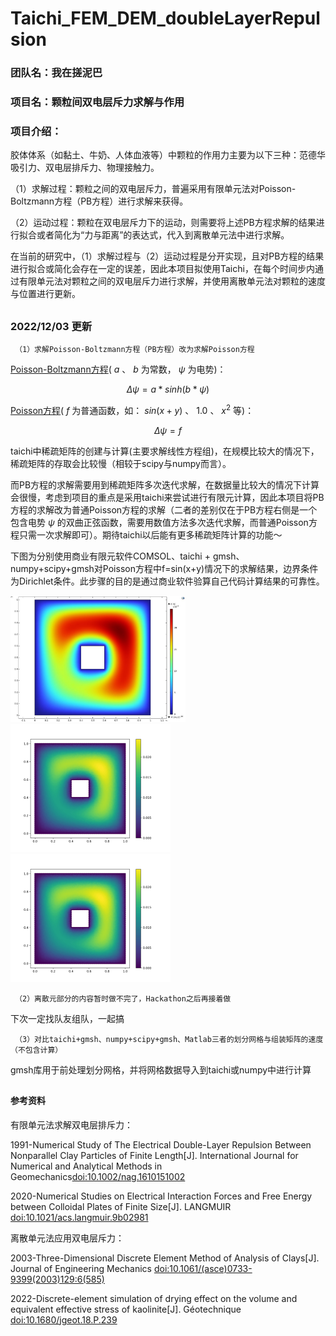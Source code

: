 # Taichi_FEM_DEM_doubleLayerRepulsion

### 团队名：我在搓泥巴

### 项目名：颗粒间双电层斥力求解与作用

### 项目介绍：

胶体体系（如黏土、牛奶、人体血液等）中颗粒的作用力主要为以下三种：范德华吸引力、双电层排斥力、物理接触力。

（1）求解过程：颗粒之间的双电层斥力，普遍采用有限单元法对Poisson-Boltzmann方程（PB方程）进行求解来获得。

（2）运动过程：颗粒在双电层斥力下的运动，则需要将上述PB方程求解的结果进行拟合或者简化为“力与距离”的表达式，代入到离散单元法中进行求解。

在当前的研究中，（1）求解过程与（2）运动过程是分开实现，且对PB方程的结果进行拟合或简化会存在一定的误差，因此本项目拟使用Taichi，在每个时间步内通过有限单元法对颗粒之间的双电层斥力进行求解，并使用离散单元法对颗粒的速度与位置进行更新。

##
### 2022/12/03 更新

     （1）求解Poisson-Boltzmann方程（PB方程）改为求解Poisson方程
      
  [Poisson-Boltzmann方程](https://en.wikipedia.org/wiki/Poisson%E2%80%93Boltzmann_equation)( $a$ 、 $b$ 为常数， $\psi$ 为电势)：
  
  $$ \Delta \psi = a*sinh(b*\psi)$$
  
  [Poisson方程](https://en.wikipedia.org/wiki/Poisson%27s_equation)( $f$ 为普通函数，如： $sin(x+y)$ 、 $1.0$ 、 $x^2$ 等)：
  
  
  $$ \Delta \psi = f$$
      
  taichi中稀疏矩阵的创建与计算(主要求解线性方程组)，在规模比较大的情况下，稀疏矩阵的存取会比较慢（相较于scipy与numpy而言）。
  
  而PB方程的求解需要用到稀疏矩阵多次迭代求解，在数据量比较大的情况下计算会很慢，考虑到项目的重点是采用taichi来尝试进行有限元计算，因此本项目将PB方程的求解改为普通Poisson方程的求解（二者的差别仅在于PB方程右侧是一个包含电势 $\psi$ 的双曲正弦函数，需要用数值方法多次迭代求解，而普通Poisson方程只需一次求解即可）。期待taichi以后能有更多稀疏矩阵计算的功能～

 下图为分别使用商业有限元软件COMSOL、taichi + gmsh、numpy+scipy+gmsh对Poisson方程中f=sin(x+y)情况下的求解结果，边界条件为Dirichlet条件。此步骤的目的是通过商业软件验算自己代码计算结果的可靠性。
 
  <img src="comsol_cal.JPG" width="280" />  <img src="taichi_cal.jpg" width="256" />  <img src="numpy_cal.jpg" width="256" /> 


     （2）离散元部分的内容暂时做不完了，Hackathon之后再接着做
下次一定找队友组队，一起搞

     （3）对比taichi+gmsh、numpy+scipy+gmsh、Matlab三者的划分网格与组装矩阵的速度（不包含计算）
 
gmsh库用于前处理划分网格，并将网格数据导入到taichi或numpy中进行计算
     


     
     
##
#### 参考资料

有限单元法求解双电层排斥力：

1991-Numerical Study of The Electrical Double-Layer Repulsion Between Nonparallel Clay Particles of Finite Length[J]. International Journal for Numerical and Analytical Methods in Geomechanics[doi:10.1002/nag.1610151002](https://onlinelibrary.wiley.com/doi/10.1002/nag.1610151002)

2020-Numerical Studies on Electrical Interaction Forces and Free Energy between Colloidal Plates of Finite Size[J]. LANGMUIR [doi:10.1021/acs.langmuir.9b02981](https://pubs.acs.org/doi/10.1021/acs.langmuir.9b02981)

离散单元法应用双电层斥力：

2003-Three-Dimensional Discrete Element Method of Analysis of Clays[J]. Journal of Engineering Mechanics [doi:10.1061/(asce)0733-9399(2003)129:6(585)](https://ascelibrary.org/doi/10.1061/%28ASCE%290733-9399%282003%29129%3A6%28585%29)

2022-Discrete-element simulation of drying effect on the volume and equivalent effective stress of kaolinite[J]. Géotechnique [doi:10.1680/jgeot.18.P.239](https://www.icevirtuallibrary.com/doi/full/10.1680/jgeot.18.P.239)
